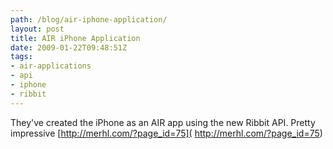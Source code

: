 ```yaml
---
path: /blog/air-iphone-application/
layout: post
title: AIR iPhone Application
date: 2009-01-22T09:48:51Z
tags:
- air-applications
- api
- iphone
- ribbit
---
```


They've created the iPhone as an AIR app using the new Ribbit API. Pretty impressive [http://merhl.com/?page_id=75]( http://merhl.com/?page_id=75)